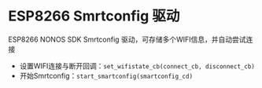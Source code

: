 # ESP8266 Smrtconfig 驱动

ESP8266 NONOS SDK Smrtconfig 驱动，可存储多个WIFI信息，并自动尝试连接
* 设置WIFI连接与断开回调：`set_wifistate_cb(connect_cb, disconnect_cb)`
* 开始Smrtconfig：`start_smartconfig(smartconfig_cd)`